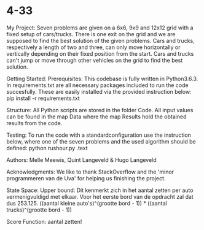 # 4-33

My Project:
Seven problems are given on a 6x6, 9x9 and 12x12 grid with a fixed setup of cars/trucks. There is one exit on the grid and we are supposed to find the best solution of the given problems. Cars and trucks, respectively a length of two and three, can only move horizontally or vertically depending on their fixed position from the start. Cars and trucks can't jump or move through other vehicles on the grid to find the best solution.

Getting Started:
Prerequisites:
This codebase is fully written in Python3.6.3. In requirements.txt are all necessary packages included to run the code succesfully. These are easily installed via the provided instruction below:
  pip install -r requirements.txt
  
Structure:
All Python scripts are stored in the folder Code. All input values can be found in the map Data where the map Results hold the  obtained results from the code.

Testing:
To run the code with a standardconfiguration use the instruction below, where one of the seven problems and the used algorithm should be defined: 
  python rushour.py <field>.text <algorithm>

Authors:
Melle Meewis, Quint Langeveld & Hugo Langeveld

Acknowledgments:
We like to thank StackOverflow and the 'minor programmeren van de Uva' for helping us finishing the project. 

State Space:
  Upper bound: Dit kenmerkt zich in het aantal zetten per auto vermenigvuldigd met elkaar. Voor het eerste bord van de opdracht zal dat dus 253.125.
  ((aantal kleine auto's)^(grootte bord - 1)) * ((aantal trucks)^(grootte bord - 1))
  
  
Score Function:
  aantal zetten!

